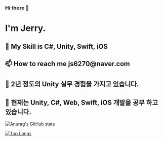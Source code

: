 ### Hi there 👋

<h1>I'm Jerry.</h1>

<h2>🌱 My Skill is C#, Unity, Swift, iOS</h2>
<h2>📫 How to reach me js6270@naver.com</h2>

<h2>🔭 2년 정도의 Unity 실무 경험을 가지고 있습니다.</h2>
<h2>🔭 현재는 Unity, C#, Web, Swift, iOS 개발을 공부 하고 있습니다. </h2>


 [![Anurag's GitHub stats](https://github-readme-stats.vercel.app/api?username=ryan2414)](https://github.com/anuraghazra/github-readme-stats)

[![Top Langs](https://github-readme-stats.vercel.app/api/top-langs/?username=ryan2414&layout=compact)](https://github.com/anuraghazra/github-readme-stats)
